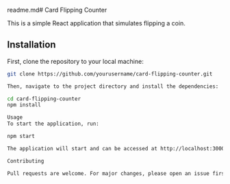readme.md# Card Flipping Counter

This is a simple React application that simulates flipping a coin.

## Installation

First, clone the repository to your local machine:

```bash
git clone https://github.com/yourusername/card-flipping-counter.git

Then, navigate to the project directory and install the dependencies:

cd card-flipping-counter
npm install

Usage
To start the application, run:

npm start

The application will start and can be accessed at http://localhost:3000.

Contributing

Pull requests are welcome. For major changes, please open an issue first to discuss what you would like to change.
